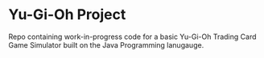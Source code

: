 # Yu-Gi-Oh Project
Repo containing work-in-progress code for a basic Yu-Gi-Oh Trading Card Game Simulator built on the Java Programming lanugauge.
